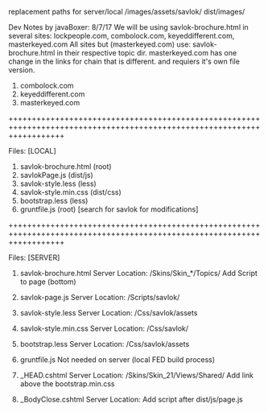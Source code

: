 replacement paths for server/local
/images/assets/savlok/
 dist/images/


Dev Notes by javaBoxer: 8/7/17
We will be using savlok-brochure.html in several sites:
lockpeople.com, combolock.com, keyeddifferent.com, masterkeyed.com
All sites but (masterkeyed.com) use:
savlok-brochure.html in their respective topic dir. masterkeyed.com has one change in the links for chain that is different.
and requiers it's own file version.

1. combolock.com
2. keyeddifferent.com
3. masterkeyed.com

++++++++++++++++++++++++++++++++++++++++++++++++++++++++++++++++++++++++++++++++++++++++++++++++++++++++++++++++++++++++

Files: [LOCAL]
1. savlok-brochure.html (root)
2. savlokPage.js 		(dist/js)
3. savlok-style.less 	(less)
4. savlok-style.min.css (dist/css)
4. bootstrap.less 		(less)
5. gruntfile.js			(root) [search for savlok for modifications]

++++++++++++++++++++++++++++++++++++++++++++++++++++++++++++++++++++++++++++++++++++++++++++++++++++++++++++++++++++++++

Files: [SERVER]
1. savlok-brochure.html
	Server Location: /Skins/Skin_*/Topics/
		Add Script to page (bottom)
			<script src="dist/js/savlok-page.js"></script>
	
2. savlok-page.js
	Server Location: /Scripts/savlok/

3. savlok-style.less
	Server Location: /Css/savlok/assets

4. savlok-style.min.css
	Server Location: /Css/savlok/
	
5. bootstrap.less
	Server Location: /Css/savlok/assets

6. gruntfile.js
	Not needed on server (local FED build process)


7. _HEAD.cshtml
	Server Location: /Skins/Skin_21/Views/Shared/
		Add link above the bootstrap.min.css
			<link href="/css/savlok/savlok-style.min.css" rel="stylesheet">

8. _BodyClose.cshtml
	Server Location:
		Add script after dist/js/page.js
			<script src="/scripts/savlok/savlok-page.js"></script>
	

